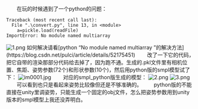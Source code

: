 &emsp;&emsp;在玩的时候遇到了一个python的问题：
```
Traceback (most recent call last):
  File ".\convert.py", line 13, in <module>
    a=pickle.load(readFile)
ImportError: No module named multiarray
```
<img src="https://i.loli.net/2019/01/14/5c3bf047226cd.png" alt="1.png" title="1.png" />
如何解决请看[python “No module named multiarray ”的解决方法](https://blog.csdn.net/pulci/article/details/52175451)
&emsp;&emsp;改了一下它的代码，把它自带的渲染那部分代码给去掉了，因为跑不通。生成的.pkl文件里有相机位置、焦距、姿势参数(72个)和形状参数(10个)，然后用python版的smpl模型试了下：
<img src="https://i.loli.net/2019/01/14/5c3c772b1f89b.jpg" alt="im0001.jpg" title="im0001.jpg" />
&emsp;&emsp;对应的smpl_python版生成的模型：
<img src="https://i.loli.net/2019/01/14/5c3c7b32ad16a.png" alt="2.png" title="2.png" />
<img src="https://i.loli.net/2019/01/14/5c3c7b32af073.png" alt="3.png" title="3.png" />
&emsp;&emsp;可以看到也只是看起来姿势比较像但还是不够准确的。
&emsp;&emsp;python版的不能直接在unity里调姿势，只能生成一个固定的obj文件，怎么把姿势参数用到unity版本的smpl模型上我还没弄明白。

